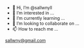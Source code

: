 - 👋 Hi, I’m @sallwnyll
- 👀 I’m interested in ...
- 🌱 I’m currently learning ...
- 💞️ I’m looking to collaborate on ...
- 📫 How to reach me ...

<!---
sallwnyll/sallwnyll is a ✨ special ✨ repository because its `README.md` (this file) appears on your GitHub profile.
You can click the Preview link to take a look at your changes.
--->
sallwny@gmail.com
